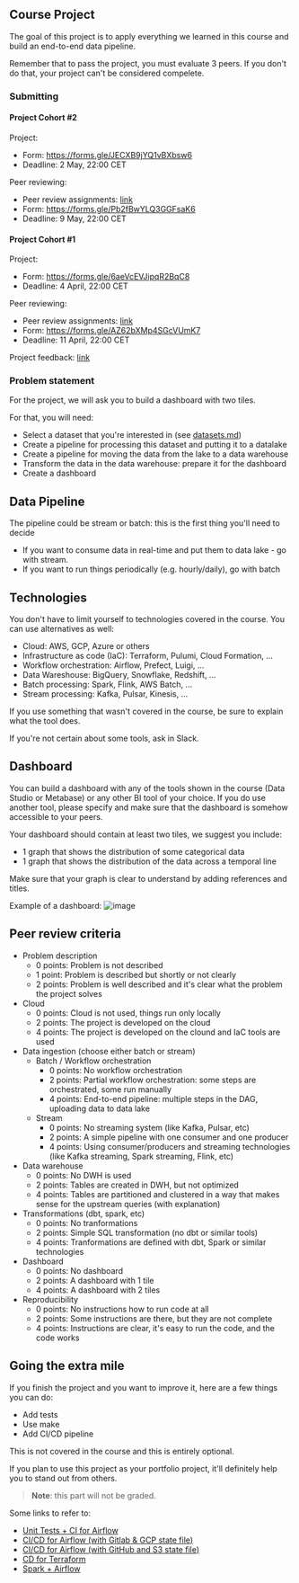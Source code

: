 ## Course Project

The goal of this project is to apply everything we learned
in this course and build an end-to-end data pipeline.

Remember that to pass the project, you must evaluate 3 peers. If you don't do that, your project can't be considered compelete.  


### Submitting 

#### Project Cohort #2

Project:

* Form: https://forms.gle/JECXB9jYQ1vBXbsw6
* Deadline: 2 May, 22:00 CET

Peer reviewing:

* Peer review assignments: [link](https://docs.google.com/spreadsheets/d/e/2PACX-1vShnv8T4iY_5NA8h0nySIS8Wzr-DZGGigEikIW4ZMSi9HlvhaEB4RhwmepVIuIUGaQHS90r5iHR2YXV/pubhtml?gid=964123374&single=true)
* Form: https://forms.gle/Pb2fBwYLQ3GGFsaK6
* Deadline: 9 May, 22:00 CET


#### Project Cohort #1

Project:

* Form: https://forms.gle/6aeVcEVJipqR2BqC8
* Deadline: 4 April, 22:00 CET

Peer reviewing:

* Peer review assignments: [link](https://docs.google.com/spreadsheets/d/e/2PACX-1vShnv8T4iY_5NA8h0nySIS8Wzr-DZGGigEikIW4ZMSi9HlvhaEB4RhwmepVIuIUGaQHS90r5iHR2YXV/pubhtml)
* Form: https://forms.gle/AZ62bXMp4SGcVUmK7
* Deadline: 11 April, 22:00 CET

Project feedback: [link](https://docs.google.com/spreadsheets/d/e/2PACX-1vRcVCkO-jes5mbPAcikn9X_s2laJ1KhsO8aibHYQxxKqdCUYMVTEJLJQdM8C5aAUWKFl_0SJW4rme7H/pubhtml)


### Problem statement

For the project, we will ask you to build a dashboard with two tiles. 

For that, you will need:

* Select a dataset that you're interested in (see [datasets.md](datasets.md))
* Create a pipeline for processing this dataset and putting it to a datalake
* Create a pipeline for moving the data from the lake to a data warehouse
* Transform the data in the data warehouse: prepare it for the dashboard
* Create a dashboard



## Data Pipeline 

The pipeline could be stream or batch: this is the first thing you'll need to decide 

* If you want to consume data in real-time and put them to data lake - go with stream.
* If you want to run things periodically (e.g. hourly/daily), go with batch


## Technologies 

You don't have to limit yourself to technologies covered in the course. You can use alternatives as well:

* Cloud: AWS, GCP, Azure or others
* Infrastructure as code (IaC): Terraform, Pulumi, Cloud Formation, ...
* Workflow orchestration: Airflow, Prefect, Luigi, ...
* Data Wareshouse: BigQuery, Snowflake, Redshift, ...
* Batch processing: Spark, Flink, AWS Batch, ...
* Stream processing: Kafka, Pulsar, Kinesis, ...

If you use something that wasn't covered in the course, 
be sure to explain what the tool does.

If you're not certain about some tools, ask in Slack.


## Dashboard

You can build a dashboard with any of the tools shown in the course (Data Studio or Metabase) or any other BI tool of your choice. If you do use another tool, please specify and make sure that the dashboard is somehow accessible to your peers. 

Your dashboard should contain at least two tiles, we suggest you include:

- 1 graph that shows the distribution of some categorical data 
- 1 graph that shows the distribution of the data across a temporal line

Make sure that your graph is clear to understand by adding references and titles. 

Example of a dashboard: ![image](https://user-images.githubusercontent.com/4315804/159771458-b924d0c1-91d5-4a8a-8c34-f36c25c31a3c.png)


## Peer review criteria

* Problem description
    * 0 points: Problem is not described
    * 1 point: Problem is described but shortly or not clearly 
    * 2 points: Problem is well described and it's clear what the problem the project solves
* Cloud
    * 0 points: Cloud is not used, things run only locally
    * 2 points: The project is developed on the cloud
    * 4 points: The project is developed on the clound and IaC tools are used
* Data ingestion (choose either batch or stream)
    * Batch / Workflow orchestration
        * 0 points: No workflow orchestration
        * 2 points: Partial workflow orchestration: some steps are orchestrated, some run manually
        * 4 points: End-to-end pipeline: multiple steps in the DAG, uploading data to data lake
    * Stream
        * 0 points: No streaming system (like Kafka, Pulsar, etc)
        * 2 points: A simple pipeline with one consumer and one producer
        * 4 points: Using consumer/producers and streaming technologies (like Kafka streaming, Spark streaming, Flink, etc)
* Data warehouse
    * 0 points: No DWH is used
    * 2 points: Tables are created in DWH, but not optimized
    * 4 points: Tables are partitioned and clustered in a way that makes sense for the upstream queries (with explanation)
* Transformations (dbt, spark, etc)
    * 0 points: No tranformations
    * 2 points: Simple SQL transformation (no dbt or similar tools)
    * 4 points: Tranformations are defined with dbt, Spark or similar technologies
* Dashboard
    * 0 points: No dashboard
    * 2 points: A dashboard with 1 tile
    * 4 points: A dashboard with 2 tiles
* Reproducibility
    * 0 points: No instructions how to run code at all
    * 2 points: Some instructions are there, but they are not complete
    * 4 points: Instructions are clear, it's easy to run the code, and the code works


## Going the extra mile 

If you finish the project and you want to improve it, here are a few things you can do:

* Add tests
* Use make
* Add CI/CD pipeline 

This is not covered in the course and this is entirely optional.

If you plan to use this project as your portfolio project, it'll 
definitely help you to stand out from others.

> **Note**: this part will not be graded. 


Some links to refer to:

* [Unit Tests + CI for Airflow](https://www.astronomer.io/events/recaps/testing-airflow-to-bulletproof-your-code/)
* [CI/CD for Airflow (with Gitlab & GCP state file)](https://engineering.ripple.com/building-ci-cd-with-airflow-gitlab-and-terraform-in-gcp)
* [CI/CD for Airflow (with GitHub and S3 state file)](https://programmaticponderings.com/2021/12/14/devops-for-dataops-building-a-ci-cd-pipeline-for-apache-airflow-dags/)
* [CD for Terraform](https://towardsdatascience.com/git-actions-terraform-for-data-engineers-scientists-gcp-aws-azure-448dc7c60fcc)
* [Spark + Airflow](https://medium.com/doubtnut/github-actions-airflow-for-automating-your-spark-pipeline-c9dff32686b)

